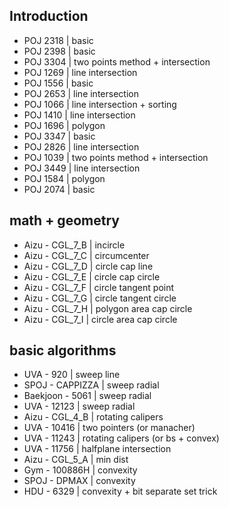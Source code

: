 ## Introduction

- POJ 2318 | basic
- POJ 2398 | basic
- POJ 3304 | two points method + intersection
- POJ 1269 | line intersection
- POJ 1556 | basic
- POJ 2653 | line intersection
- POJ 1066 | line intersection + sorting 
- POJ 1410 | line intersection
- POJ 1696 | polygon
- POJ 3347 | basic 
- POJ 2826 | line intersection
- POJ 1039 | two points method + intersection
- POJ 3449 | line intersection
- POJ 1584 | polygon
- POJ 2074 | basic

## math + geometry

- Aizu - CGL_7_B    | incircle
- Aizu - CGL_7_C    | circumcenter
- Aizu - CGL_7_D    | circle cap line
- Aizu - CGL_7_E    | circle cap circle
- Aizu - CGL_7_F    | circle tangent point
- Aizu - CGL_7_G    | circle tangent circle
- Aizu - CGL_7_H    | polygon area cap circle
- Aizu - CGL_7_I    | circle area cap circle

## basic algorithms

- UVA - 920         | sweep line
- SPOJ - CAPPIZZA   | sweep radial
- Baekjoon - 5061   | sweep radial
- UVA - 12123       | sweep radial
- Aizu - CGL_4_B    | rotating calipers
- UVA - 10416       | two pointers (or manacher)
- UVA - 11243       | rotating calipers (or bs + convex)
- UVA - 11756       | halfplane intersection
- Aizu - CGL_5_A    | min dist
- Gym - 100886H     | convexity
- SPOJ - DPMAX      | convexity
- HDU - 6329        | convexity + bit separate set trick

